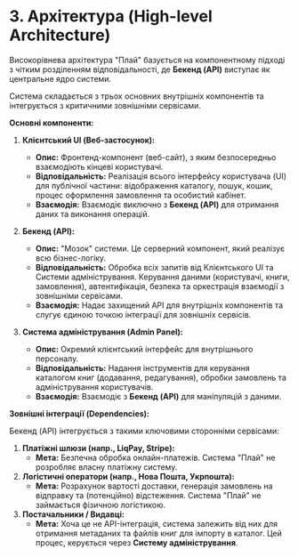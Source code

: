 # 3. Архітектура (High-level Architecture)

Високорівнева архітектура "Плай" базується на компонентному підході з чітким розділенням відповідальності, де **Бекенд (API)** виступає як центральне ядро системи.

Система складається з трьох основних внутрішніх компонентів та інтегрується з критичними зовнішніми сервісами.

**Основні компоненти:**

1.  **Клієнтський UI (Веб-застосунок):**
    * **Опис:** Фронтенд-компонент (веб-сайт), з яким безпосередньо взаємодіють кінцеві користувачі.
    * **Відповідальність:** Реалізація всього інтерфейсу користувача (UI) для публічної частини: відображення каталогу, пошук, кошик, процес оформлення замовлення та особистий кабінет.
    * **Взаємодія:** Взаємодіє виключно з **Бекенд (API)** для отримання даних та виконання операцій.

2.  **Бекенд (API):**
    * **Опис:** "Мозок" системи. Це серверний компонент, який реалізує всю бізнес-логіку.
    * **Відповідальність:** Обробка всіх запитів від Клієнтського UI та Системи адміністрування. Керування даними (користувачі, книги, замовлення), автентифікація, безпека та оркестрація взаємодії з зовнішніми сервісами.
    * **Взаємодія:** Надає захищений API для внутрішніх компонентів та слугує єдиною точкою інтеграції для зовнішніх сервісів.

3.  **Система адміністрування (Admin Panel):**
    * **Опис:** Окремий клієнтський інтерфейс для внутрішнього персоналу.
    * **Відповідальність:** Надання інструментів для керування каталогом книг (додавання, редагування), обробки замовлень та адміністрування користувачів.
    * **Взаємодія:** Взаємодіє з **Бекенд (API)** для маніпуляцій з даними.

**Зовнішні інтеграції (Dependencies):**

Бекенд (API) інтегрується з такими ключовими сторонніми сервісами:

1.  **Платіжні шлюзи (напр., LiqPay, Stripe):**
    * **Мета:** Безпечна обробка онлайн-платежів. Система "Плай" не розробляє власну платіжну систему.
2.  **Логістичні оператори (напр., Нова Пошта, Укрпошта):**
    * **Мета:** Розрахунок вартості доставки, генерація замовлень на відправку та (потенційно) відстеження. Система "Плай" не займається фізичною логістикою.
3.  **Постачальники / Видавці:**
    * **Мета:** Хоча це не API-інтеграція, система залежить від них для отримання метаданих та файлів книг для імпорту в каталог. Цей процес, керується через **Систему адміністрування**.

